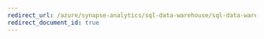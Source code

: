```yaml
---
redirect_url: /azure/synapse-analytics/sql-data-warehouse/sql-data-warehouse-videos
redirect_document_id: true
---
```

